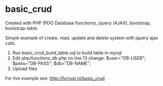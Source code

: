 # basic_crud
Created with PHP (PDO Database functions), jquery (AJAX), bootstrap, bootstrap-table.

  Simple example of create, read, update and delete system with jquery ajax calls.

  1. Run basic_crud_build_table.sql to build table in mysql
  2. Edit php/functions_db.php on line 13 change:
     $user="DB-USER";
     $pass="DB-PASS";
     $db="DB-NAME";
  3. Upload files
  
For live example see: http://forrust.nl/basic_crud

